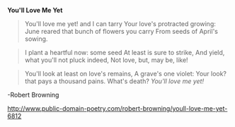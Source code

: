   **You'll Love Me Yet**

  >You'll love me yet! and I can tarry
  Your love's protracted growing:
  June reared that bunch of flowers you carry
  From seeds of April's sowing.

  >I plant a heartful now: some seed
  At least is sure to strike,
  And yield, what you'll not pluck indeed,
  Not love, but, may be, like!

  >You'll look at least on love's remains,
  A grave's one violet:
  Your look? that pays a thousand pains.
  What's death? _You'll love me yet!_
    
  -Robert Browning
    
  http://www.public-domain-poetry.com/robert-browning/youll-love-me-yet-6812
    
